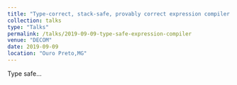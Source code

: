```yaml
---
title: "Type-correct, stack-safe, provably correct expression compiler in Epigram"
collection: talks
type: "Talks"
permalink: /talks/2019-09-09-type-safe-expression-compiler
venue: "DECOM"
date: 2019-09-09
location: "Ouro Preto,MG"
---
```



Type safe...
